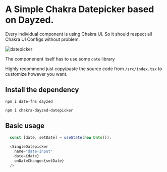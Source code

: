 # A Simple Chakra Datepicker based on Dayzed.

Every individual component is using Chakra UI. So it should respect all Chakra UI Configs without problem.

![datepicker](https://user-images.githubusercontent.com/35160613/127602650-ca858edc-eb8d-4c9b-af70-d16f472a12dc.gif)


The componenent itself has to use some `date` library

Highly recommend just copy/paste the source code from `/src/index.tsx` to customize however you want. 

## Install the dependency
```
npm i date-fns dayzed
```
```
npm i chakra-dayzed-datepicker
```

## Basic usage
```js
  const [date, setDate] = useState(new Date());
  
  <SingleDatepicker
    name="date-input"
    date={date}
    onDateChange={setDate}
  />

```
